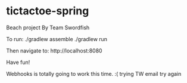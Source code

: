 tictactoe-spring
================

Beach project
By Team Swordfish

To run:
./gradlew assemble
./gradlew run

Then navigate to:
http://localhost:8080

Have fun!

Webhooks is totally going to work this time.
:(
trying TW email
try again